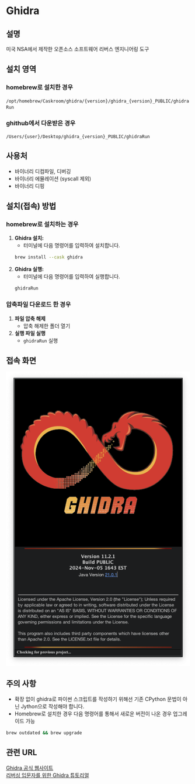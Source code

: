 # Ghidra

## 설명
미국 NSA에서 제작한 오픈소스 소프트웨어 리버스 엔지니어링 도구

## 설치 영역
### homebrew로 설치한 경우
`/opt/homebrew/Caskroom/ghidra/{version}/ghidra_{version}_PUBLIC/ghidraRun`

### ghithub에서 다운받은 경우
`/Users/{user}/Desktop/ghidra_{version}_PUBLIC/ghidraRun`

## 사용처
- 바이너리 디컴파일, 디버깅
- 바이너리 에뮬레이션 (syscall 제외)
- 바이너리 디핑

## 설치(접속) 방법
### homebrew로 설치하는 경우
1. **Ghidra 설치:**
   - 터미널에 다음 명령어를 입력하여 설치합니다. 
   ```bash
   brew install --cask ghidra
   ```
2. **Ghidra 실행:**
   - 터미널에 다음 명령어를 입력하여 실행합니다. 
   ```bash
   ghidraRun
   ```

### 압축파일 다운로드 한 경우
1. **파일 압축 해제**
   - 압축 해제한 폴더 열기
2. **실행 파일 실행**
   - `ghidraRun` 실행

## 접속 화면
![접속 화면 설명](Ghidra.png)

## 주의 사항
- 확장 없이 ghidra로 파이썬 스크립트를 작성하기 위해선 기존 CPython 문법이 아닌 Jython으로 작성해야 합니다.
- Homebrew로 설치한 경우 다음 명령어를 통해서 새로운 버전이 나온 경우 업그레이드 가능 
```bash
brew outdated && brew upgrade
```

## 관련 URL
[Ghidra 공식 웹사이트](https://ghidra-sre.org)  
[리버싱 입문자를 위한 Ghidra 튜토리얼](https://blog.hspace.io/posts/Ghidra-tutorial-for-reversing-beginners/)  